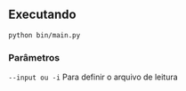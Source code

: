 ## Executando

`python bin/main.py`

### Parâmetros

`--input ou -i` Para definir o arquivo de leitura
